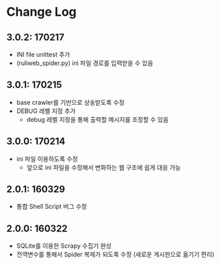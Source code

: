 # Change Log

## 3.0.2: 170217
- INI file unittest 추가
- (ruliweb\_spider.py) ini 파일 경로를 입력받을 수 있음

## 3.0.1: 170215
- base crawler를 기반으로 상송받도록 수정
- DEBUG 레벨 지정 추가
  - debug 레벨 지정을 통해 출력할 메시지를 조정할 수 있음

## 3.0.0: 170214
- ini 파일 이용하도록 수정
  - 앞으로 ini 파일을 수정해서 변화하는 웹 구조에 쉽게 대응 가능

## 2.0.1: 160329
- 통합 Shell Script 버그 수정

## 2.0.0: 160322
- SQLite를 이용한 Scrapy 수집기 완성
- 전역변수를 통해서 Spider 복제가 되도록 수정 (새로운 게시판으로 옮기기 편리)
